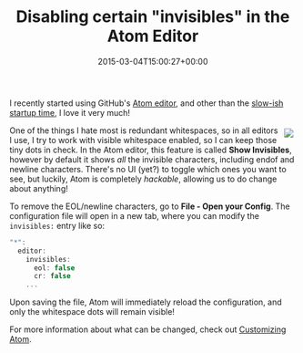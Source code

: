 ﻿---
title: 'Disabling certain "invisibles" in the Atom Editor'
date: 2015-03-04T15:00:27+00:00
---
I recently started using GitHub's [Atom editor](https://atom.io/), and other than the [slow-ish startup time](https://github.com/atom/atom/issues/2654), I love it very much!

<img style="float: right; padding: 5px;" src="{% asset_path image.png %}" />One of the things I hate most is redundant whitespaces, so in all editors I use, I try to work with visible whitespace enabled, so I can keep those tiny dots in check. In the Atom editor, this feature is called **Show Invisibles**, however by default it shows _all_ the invisible characters, including endof and newline characters. There's no UI (yet?) to toggle which ones you want to see, but luckily, Atom is completely *hackable*, allowing us to do change about anything!

<!-- more -->

To remove the EOL/newline characters, go to **File - Open your Config**. The configuration file will open in a new tab, where you can modify the `invisibles:` entry like so:

```js
"*":
  editor:
    invisibles: 
      eol: false
      cr: false
    ...
```

Upon saving the file, Atom will immediately reload the configuration, and only the whitespace dots will remain visible!

For more information about what can be changed, check out [Customizing Atom](https://atom.io/docs/latest/customizing-atom).
